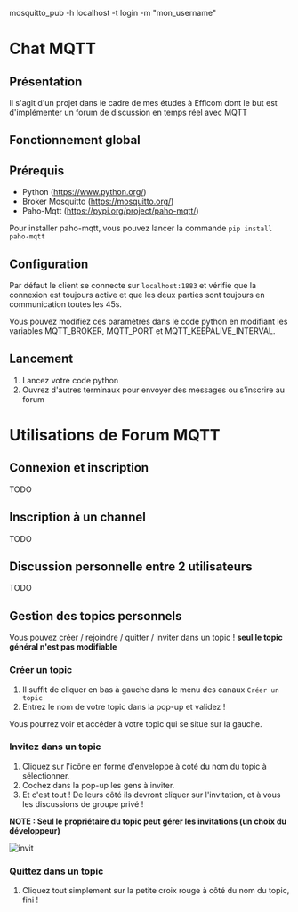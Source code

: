 mosquitto_pub -h localhost -t login -m "mon_username"


# Chat MQTT

## Présentation

Il s'agit d'un projet dans le cadre de mes études à Efficom dont le but est d'implémenter un forum de discussion en temps réel avec MQTT

## Fonctionnement global


## Prérequis
- Python (https://www.python.org/)
- Broker Mosquitto (https://mosquitto.org/)
- Paho-Mqtt (https://pypi.org/project/paho-mqtt/)

Pour installer paho-mqtt, vous pouvez lancer la commande `pip install paho-mqtt`  


## Configuration 

Par défaut le client se connecte sur `localhost:1883` et vérifie que la connexion est toujours active et que les deux parties sont toujours en communication toutes les 45s.

Vous pouvez modifiez ces paramètres dans le code python en modifiant les variables MQTT_BROKER, MQTT_PORT et MQTT_KEEPALIVE_INTERVAL.


## Lancement 

1. Lancez votre code python
2. Ouvrez d'autres terminaux pour envoyer des messages ou s'inscrire au forum

# Utilisations de Forum MQTT

## Connexion et inscription

TODO

## Inscription à un channel

TODO

## Discussion personnelle entre 2 utilisateurs

TODO

## Gestion des topics personnels

Vous pouvez créer / rejoindre / quitter / inviter dans un topic ! **seul le topic général n'est pas modifiable**

### Créer un topic

1. Il suffit de cliquer en bas à gauche dans le menu des canaux `Créer un topic`
2. Entrez le nom de votre topic dans la pop-up et validez !

Vous pourrez voir et accéder à votre topic qui se situe sur la gauche.

### Invitez dans un topic
1. Cliquez sur l'icône en forme d'enveloppe à coté du nom du topic à sélectionner.
2. Cochez dans la pop-up les gens à inviter.
3. Et c'est tout ! De leurs côté  ils devront cliquer sur l'invitation, et à vous les discussions de groupe privé !

**NOTE : Seul le propriétaire du topic peut gérer les invitations (un choix du développeur)**

![invit](assets/react_invit_topic.gif)

### Quittez dans un topic

1. Cliquez tout simplement sur la petite croix rouge à côté du nom du topic, fini !